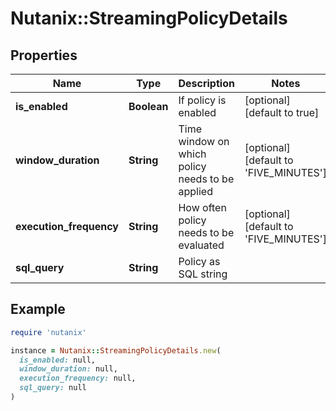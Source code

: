 # Nutanix::StreamingPolicyDetails

## Properties

| Name | Type | Description | Notes |
| ---- | ---- | ----------- | ----- |
| **is_enabled** | **Boolean** | If policy is enabled | [optional][default to true] |
| **window_duration** | **String** | Time window on which policy needs to be applied | [optional][default to &#39;FIVE_MINUTES&#39;] |
| **execution_frequency** | **String** | How often policy needs to be evaluated | [optional][default to &#39;FIVE_MINUTES&#39;] |
| **sql_query** | **String** | Policy as SQL string |  |

## Example

```ruby
require 'nutanix'

instance = Nutanix::StreamingPolicyDetails.new(
  is_enabled: null,
  window_duration: null,
  execution_frequency: null,
  sql_query: null
)
```

